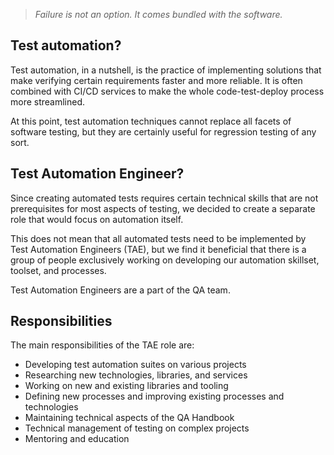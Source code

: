 > *Failure is not an option. It comes bundled with the software.*

## Test automation?

Test automation, in a nutshell, is the practice of implementing solutions that make verifying certain requirements faster and more reliable. It is often combined with CI/CD services to make the whole code-test-deploy process more streamlined.

At this point, test automation techniques cannot replace all facets of software testing, but they are certainly useful for regression testing of any sort.

## Test Automation Engineer?

Since creating automated tests requires certain technical skills that are not prerequisites for most aspects of testing, we decided to create a separate role that would focus on automation itself.

This does not mean that all automated tests need to be implemented by Test Automation Engineers (TAE), but we find it beneficial that there is a group of people exclusively working on developing our automation skillset, toolset, and processes.

Test Automation Engineers are a part of the QA team.

## Responsibilities 

The main responsibilities of the TAE role are:

- Developing test automation suites on various projects
- Researching new technologies, libraries, and services
- Working on new and existing libraries and tooling
- Defining new processes and improving existing processes and technologies
- Maintaining technical aspects of the QA Handbook
- Technical management of testing on complex projects
- Mentoring and education
